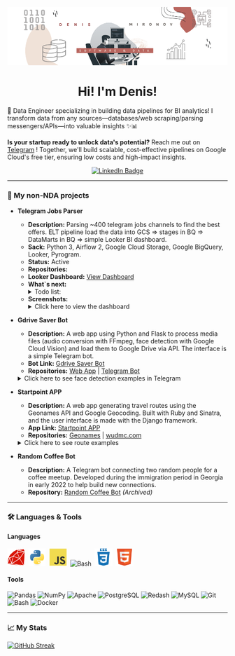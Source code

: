 ![Profile Header](./header.png)

<div align="center">
  <h1>Hi! I'm Denis!</h1>
</div>

🚀 Data Engineer specializing in building data pipelines for BI analytics! I transform data from any sources—databases/web scraping/parsing messengers/APIs—into valuable insights ✨📊 

**Is your startup ready to unlock data's potential?** Reach me out on [Telegram](https://t.me/wudmc) ! Together, we'll build scalable, cost-effective pipelines on Google Cloud's free tier, ensuring low costs and high-impact insights.
  <div id="badges" align="center">
    <a href="https://www.linkedin.com/in/wudmc/">
      <img src="https://img.shields.io/badge/LinkedIn-blue?style=for-the-badge&logo=linkedin&logoColor=white" alt="LinkedIn Badge"/>
    </a>
  </div>
  
---

### 💼 My non-NDA projects 
- **Telegram Jobs Parser**
  - **Description:** Parsing ~400 telegram jobs channels to find the best offers. ELT pipeline load the data into GCS => stages in BQ => DataMarts in BQ =>  simple Looker BI dashboard. 
  - **Sack:** Python 3, Airflow 2, Google Cloud Storage, Google BigQuery, Looker, Pyrogram.
  - **Status:** Active
  - **Repositories:**
  - **Looker Dashboard:** [View Dashboard](https://lookerstudio.google.com/reporting/87cf00b3-86c9-4203-865b-54320c762bb6)
  - **What`s next:**   
    <details>
      <summary>Todo list:</summary>
      - Terraform and run project with one button
      - Simple ML model to classify vacany from CHATS ( not only dialogs like now )
      - More useful dashboards
      - Auto extraction to google sheets 
      - Deduplication 
      - Advanced ML  model to parse parametrs of vacancy like region, salary
    </details>
  - **Screenshots:**   
    <details>
      <summary>Click here to view the dashboard</summary>
      <img src="https://github.com/WuDMC/WuDMC/assets/65350779/42c84cdb-624e-4e3a-8c4c-940067c95c72" alt="Dashboard for Telegram Jobs Parser" width="400">
    </details>



- **Gdrive Saver Bot**
  - **Description:**  A web app using Python and Flask to process media files (audio conversion with FFmpeg, face detection with Google Cloud Vision) and load them to Google Drive via API. The interface is a simple Telegram bot.
  - **Bot Link:** [Gdrive Saver Bot](https://t.me/gdrive_saver_bot)
  - **Repositories:** [Web App](https://github.com/WuDMC/data-processing-web-app) | [Telegram Bot](https://github.com/WuDMC/simple-tg-bot)
  <details>
    <summary>Click here to see face detection examples in Telegram</summary>
    <img src="https://github.com/WuDMC/WuDMC/assets/65350779/4a11e94f-9c29-4750-8a1c-881597fac733" alt="Gdrive Bot example" width="400">
  </details>

- **Startpoint APP**
  - **Description:** A web app generating travel routes using the Geonames API and Google Geocoding. Built with Ruby and Sinatra, and the user interface is made with the Django framework.
  - **App Link:** [Startpoint APP](https://wudmc.com/startpoint.html)
  - **Repositories:** [Geonames](https://github.com/WuDMC/geonames) | [wudmc.com](https://github.com/WuDMC/wudmc.com)
  <details>
    <summary>Click here to see route examples</summary>
    <img src="https://wudmc.com/static/assets/img/maps.gif" alt="Startpoint app example" width="400">
  </details>

- **Random Coffee Bot**
  - **Description:** A Telegram bot connecting two random people for a coffee meetup. Developed during the immigration period in Georgia in early 2022 to help build new connections.
  - **Repository:** [Random Coffee Bot](https://github.com/WuDMC/Random-Coffee-tg-bot) _(Archived)_

---

### 🛠 Languages & Tools

#### Languages
<div>
  <img src="https://github.com/devicons/devicon/blob/master/icons/ruby/ruby-plain.svg" title="Ruby" alt="Ruby" width="40" height="40"/>&nbsp;
  <img src="https://github.com/devicons/devicon/blob/master/icons/python/python-original.svg" title="Python" alt="Python" width="40" height="40"/>&nbsp;
  <img src="https://github.com/devicons/devicon/blob/master/icons/javascript/javascript-original.svg" title="JavaScript" alt="JavaScript" width="40" height="40"/>&nbsp;
  <img src="https://raw.githubusercontent.com/jmnote/z-icons/master/svg/bash.svg" title="Bash" alt="Bash" width="40" height="40"/>&nbsp;
  <img src="https://github.com/devicons/devicon/blob/master/icons/css3/css3-plain-wordmark.svg" title="CSS3" alt="CSS" width="40" height="40"/>&nbsp;
  <img src="https://github.com/devicons/devicon/blob/master/icons/html5/html5-original.svg" title="HTML5" alt="HTML" width="40" height="40"/>&nbsp;
</div>

#### Tools
![Pandas](https://img.shields.io/badge/-Pandas-150458?logo=pandas&logoColor=white)
![NumPy](https://img.shields.io/badge/-NumPy-013243?logo=numpy&logoColor=white)
![Apache](https://img.shields.io/badge/-Apache-D22128?logo=apache&logoColor=white)
![PostgreSQL](https://img.shields.io/badge/-PostgreSQL-336791?logo=postgresql&logoColor=white)
![Redash](https://img.shields.io/badge/-Redash-FF473E?logo=redash&logoColor=white)
![MySQL](https://img.shields.io/badge/-MySQL-4479A1?logo=mysql&logoColor=white)
![Git](https://img.shields.io/badge/-Git-F05032?logo=git&logoColor=white)
![Bash](https://img.shields.io/badge/-Bash-4EAA25?logo=gnu-bash&logoColor=white)
![Docker](https://img.shields.io/badge/-Docker-2496ED?logo=docker&logoColor=white)

---

### 📈 My Stats
[![GitHub Streak](http://github-readme-streak-stats.herokuapp.com?user=WuDMC&theme=dark&background=000000&hide_border=false&include_all_commits=true&count_private=true&layout=compact)](https://git.io/streak-stats)
